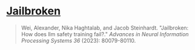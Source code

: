 # [Jailbroken](https://arxiv.org/pdf/2307.02483)
> Wei, Alexander, Nika Haghtalab, and Jacob Steinhardt. "Jailbroken: How does llm safety training fail?." *Advances in Neural Information Processing Systems 36* (2023): 80079-80110.
